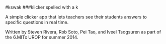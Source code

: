 #kswak
###klicker spelled with a k

A simple clicker app that lets teachers see their students answers to specific questions in real time.

Written by Steven Rivera, Rob Soto, Pei Tao, and Iveel Tsogsuren as part of the 6.MITx UROP for summer 2014.

